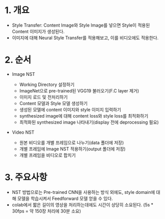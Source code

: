 # 1. 개요
- Style Transfer: Content Image와 Style Image를 넣으면 Style이 적용된 Content 이미지가 생성된다.
- 이미지에 대해 Neural Style Transfer를 적용해보고, 이를 비디오에도 적용한다.

# 2. 순서
- Image NST
  - Working Directory 설정하기
  - ImageNet으로 pre-trained된 VGG19 불러오기(F.C layer 제거)
  - 이미지 로드 및 전처리하기
  - Content 모델과 Style 모델 생성하기
  - 생성된 모델에 content 이미지와 style 이미지 입력하기
  - synthesized image에 대해 content loss와 style loss를 최적화하기
  - 최적화된 synthesized image 나타내기(display 전에 deprocessing 필요)
  
- Video NST
  - 원본 비디오를 개별 프레임으로 나누기(data 폴더에 저장)
  - 개별 프레임에 Image NST 적용하기(output 폴더에 저장)
  - 개별 프레임을 비디오로 합치기

# 3. 주요사항
  - NST 방법으로는 Pre-trained CNN을 사용하는 방식 외에도, style domain에 대해 모델을 학습시켜서 Feedforward 모델 얻을 수 있다.
  - colab에서 짧은 길이의 영상을 처리하는데에도 시간이 상당히 소요된다. (5s * 30fps = 약 150장 처리에 30분 소요)
  
